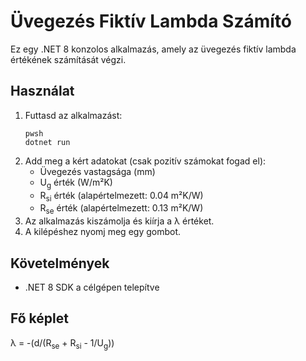 # Üvegezés Fiktív Lambda Számító

Ez egy .NET 8 konzolos alkalmazás, amely az üvegezés fiktív lambda értékének számítását végzi.

## Használat
1. Futtasd az alkalmazást:
   ```
   pwsh
   dotnet run
   ```
2. Add meg a kért adatokat (csak pozitív számokat fogad el):
   - Üvegezés vastagsága (mm)
   - U<sub>g</sub> érték (W/m²K)
   - R<sub>si</sub> érték (alapértelmezett: 0.04 m²K/W)
   - R<sub>se</sub> érték (alapértelmezett: 0.13 m²K/W)
3. Az alkalmazás kiszámolja és kiírja a λ értéket.
4. A kilépéshez nyomj meg egy gombot.

## Követelmények
- .NET 8 SDK a célgépen telepítve

## Fő képlet
λ = -(d/(R<sub>se</sub> + R<sub>si</sub> - 1/U<sub>g</sub>))
